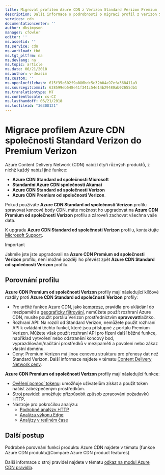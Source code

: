 ```yaml
---
title: Migrovat profilem Azure CDN z Verizon Standard Verizon Premium | Microsoft Docs
description: Další informace o podrobnosti o migraci profil z Verizon Standard Verizon Premium.
services: cdn
documentationcenter: ''
author: dksimpson
manager: cfowler
editor: ''
ms.assetid: ''
ms.service: cdn
ms.workload: tbd
ms.tgt_pltfrm: na
ms.devlang: na
ms.topic: article
ms.date: 06/21/2018
ms.author: v-deasim
ms.custom: ''
ms.openlocfilehash: 615f35c602f9a086bdc5c32b04a97efa368411a3
ms.sourcegitcommit: 638599eb548e41f341c54e14b29480ab02655db1
ms.translationtype: MT
ms.contentlocale: cs-CZ
ms.lasthandoff: 06/21/2018
ms.locfileid: "36308121"
---
```

# <a name="migrate-an-azure-cdn-profile-from-standard-verizon-to-premium-verizon"></a>Migrace profilem Azure CDN společnosti Standard Verizon do Premium Verizon

Azure Content Delivery Network (CDN) nabízí čtyři různých produktů, z nichž každý nabízí jiné funkce: 
- **Azure CDN Standard od společnosti Microsoft**
- **Standardní Azure CDN společnosti Akamai**
- **Azure CDN Standard od společnosti Verizon**
- **Azure CDN Premium od společnosti Verizon**.

Pokud používáte **Azure CDN Standard od společnosti Verizon** profilu spravovat koncové body CDN, máte možnost ho upgradovat na **Azure CDN Premium od společnosti Verizon** profilu a zároveň zachovat všechna vaše data.

K upgradu **Azure CDN Standard od společnosti Verizon** profilu, kontaktujte [Microsoft Support](https://azure.microsoft.com/support/options/).

> [!IMPORTANT]
> Jakmile jste jste upgradovali na **Azure CDN Premium od společnosti Verizon** profilu, není možné později ho převést zpět **Azure CDN Standard od společnosti Verizon** profilu.
> 

## <a name="profile-comparison"></a>Porovnání profilu
**Azure CDN Premium od společnosti Verizon** profily mají následující klíčové rozdíly proti **Azure CDN Standard od společnosti Verizon** profily:
- Pro určité funkce Azure CDN, jako [komprese](cdn-improve-performance.md), pravidla pro ukládání do mezipaměti a [geograficky filtrování](cdn-restrict-access-by-country.md), nemůžete použít rozhraní Azure CDN, musíte použít portálu Verizon prostřednictvím **spravovat**tlačítko.
- Rozhraní API: Na rozdíl od Standard Verizon, nemůžete použít rozhraní API k ovládání těchto funkcí, které jsou přístupné z portálu Premium Verizon. Můžete však použít rozhraní API pro řízení další běžné funkce, například vytvoření nebo odstranění koncový bod, vyprazdňování/načítání prostředků v mezipaměti a povolení nebo zákaz vlastní doménu.
- Ceny: Premium Verizon má jinou cenovou strukturu pro přenosy dat než Standard Verizon. Další informace najdete v tématu [Content Delivery Network ceny](https://azure.microsoft.com/pricing/details/cdn/).

**Azure CDN Premium od společnosti Verizon** profily mají následující funkce:
- [Ověření pomocí tokenu](cdn-token-auth.md): umožňuje uživatelům získat a použít token načíst zabezpečeným prostředkům.
- [Stroj pravidel](cdn-rules-engine.md): umožňuje přizpůsobit způsob zpracování požadavků HTTP.
- Nástroje pro pokročilou analýzu:
   - [Podrobné analýzy HTTP](cdn-advanced-http-reports.md)
   - [Analýza výkonu Edge](cdn-edge-performance.md)
   - [Analýzy v reálném čase](cdn-real-time-alerts.md)


## <a name="next-steps"></a>Další postup
Podrobné porovnání funkcí produktu Azure CDN najdete v tématu [funkce Azure CDN produktu](Compare Azure CDN product features).

Další informace o stroj pravidel najdete v tématu [odkaz na modul Azure CDN pravidla](cdn-rules-engine-reference.md).

